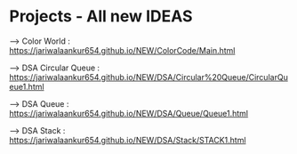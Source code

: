 # Projects - All new IDEAS
 --> Color World :        https://jariwalaankur654.github.io/NEW/ColorCode/Main.html
 
 --> DSA Circular Queue : https://jariwalaankur654.github.io/NEW/DSA/Circular%20Queue/CircularQueue1.html
 
 --> DSA Queue :          https://jariwalaankur654.github.io/NEW/DSA/Queue/Queue1.html
 
 --> DSA Stack :          https://jariwalaankur654.github.io/NEW/DSA/Stack/STACK1.html
